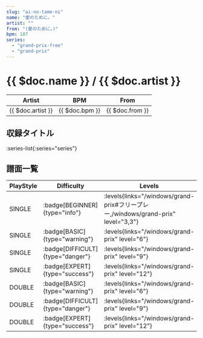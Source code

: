 ```yaml
---
slug: "ai-no-tame-ni"
name: "愛のために。"
artist: ""
from: "(愛のために。)"
bpm: 187
series:
  - "grand-prix-free"
  - "grand-prix"
---
```


# {{ $doc.name }} / {{ $doc.artist }}

|Artist|BPM|From|
|------|---|----|
|{{ $doc.artist }}|{{ $doc.bpm }}|{{ $doc.from }}|

## 収録タイトル

:series-list{:series="series"}

## 譜面一覧

|PlayStyle|Difficulty|Levels|Notes|Movie|
|---------|----------|------|-----|-----|
|SINGLE| :badge[BEGINNER]{type="info"}| :levels{links="/windows/grand-prix#フリープレー,/windows/grand-prix" level="3,3"}|77/5||
|SINGLE| :badge[BASIC]{type="warning"}| :levels{links="/windows/grand-prix" level="6"}|169/14||
|SINGLE| :badge[DIFFICULT]{type="danger"}| :levels{links="/windows/grand-prix" level="9"}|262/20||
|SINGLE| :badge[EXPERT]{type="success"}| :levels{links="/windows/grand-prix" level="12"}|340/15||
|DOUBLE| :badge[BASIC]{type="warning"}| :levels{links="/windows/grand-prix" level="6"}|169/14||
|DOUBLE| :badge[DIFFICULT]{type="danger"}| :levels{links="/windows/grand-prix" level="9"}|256/20||
|DOUBLE| :badge[EXPERT]{type="success"}| :levels{links="/windows/grand-prix" level="12"}|320/15||
